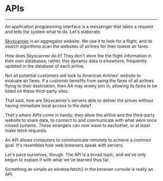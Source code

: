 # APIs
---

An application programming interface is a messenger that takes a request and
tells the system what to do.  Let's elaborate.

[Skyscanner](https://www.skyscanner.com) is an aggregator website. We use it to look for a flight, and its
search algorithms scan the websites of airlines for their lowest air fares. 

How does Skyscanner do it?  They don't store the the flight information in their own databases;
rather, this dynamic data is elsewhere, frequently updated in the database of each airline.

Not all potential customers will look to American Airlines' website to
evaluate air fares. If a customer benefits from seing the fares of  all airlines flying to their destination,
then AA may wisely join in, allowing its fares to be listed on these third-party sites. 

That said, how are Skyscanner's servers able to deliver the prices without having immediate local
access to the data?

That's where APIs come in handy; they allow the airline and the third-party website to share data, to connect to 
and communicate with what were once closed systems. These strangers can now wave to
eachother, or at least make fetch requests.

An API allows computers to communicate remotely to achieve a common goal. It's resembles
how web browsers speak with servers. 

Let's pace ourselves, though. The API is a broad topic, and we've only
begun to explain it with what we've learned thus far.

Something as simple as window.fetch() in the browser console is really an API. 



